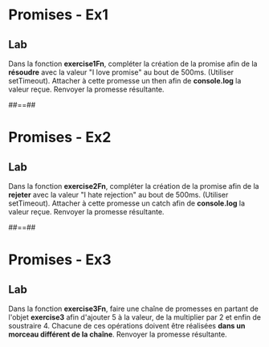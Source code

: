 <!-- .slide: class="exercice" -->

# Promises - Ex1

## Lab

Dans la fonction **exercise1Fn**, compléter la création de la promise afin de
la **résoudre** avec la valeur "I love promise" au bout de 500ms. (Utiliser setTimeout).
Attacher à cette promesse un then afin de **console.log** la valeur reçue. Renvoyer la promesse résultante.

##==##

<!-- .slide: class="exercice" -->

# Promises - Ex2

## Lab

Dans la fonction **exercise2Fn**, compléter la création de la promise afin de
la **rejeter** avec la valeur "I hate rejection" au bout de 500ms. (Utiliser setTimeout).
Attacher à cette promesse un catch afin de **console.log** la valeur reçue. Renvoyer la promesse résultante.

##==##

<!-- .slide: class="exercice" -->

# Promises - Ex3

## Lab

Dans la fonction **exercise3Fn**, faire une chaîne de promesses en partant de
l'objet **exercise3** afin d'ajouter 5 à la valeur, de la multiplier par 2 et enfin de soustraire 4.
Chacune de ces opérations doivent être réalisées **dans un morceau différent de la chaîne**. Renvoyer la promesse résultante.

